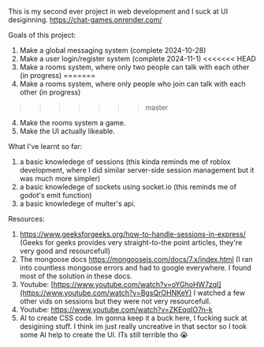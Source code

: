 This is my second ever project in web development and I suck at UI desiginning.  https://chat-games.onrender.com/

Goals of this project:
1) Make a global messaging system (complete 2024-10-28)
2) Make a user login/register system (complete 2024-11-1)
<<<<<<< HEAD
3) Make a rooms system, where only two people can talk with each other (in progress) 
=======
3) Make a rooms system, where only people who join can talk with each other (in progress) 
>>>>>>> master
4) Make the rooms system a game.
5) Make the UI actually likeable.

What I've learnt so far:
1) a basic knowledege of sessions (this kinda reminds me of roblox development, where I did similar server-side session management but it was much more simpler)
2) a basic knowledege of sockets using socket.io (this reminds me of godot's emit function)
3) a basic knowledege of multer's api.

Resources:
1) https://www.geeksforgeeks.org/how-to-handle-sessions-in-express/ (Geeks for geeks provides very straight-to-the point articles, they're very good and resourcefull)
2) The mongoose docs https://mongoosejs.com/docs/7.x/index.html (I ran into countless mongoose errors and had to google everywhere. I found most of the solution in these docs.
3) Youtube: [https://www.youtube.com/watch?v=oYGhoHW7zqI](https://www.youtube.com/watch?v=BgsQrOHNKeY) I watched a few other vids on sessions but they were not very resourcefull.
4) Youtube: https://www.youtube.com/watch?v=ZKEqqIO7n-k
5) AI to create CSS code. Im gonna keep it a buck here, I fucking suck at desigining stuff. I think im just really uncreative in that sector so I took some AI help to create the UI. ITs still terrible tho :sob:
